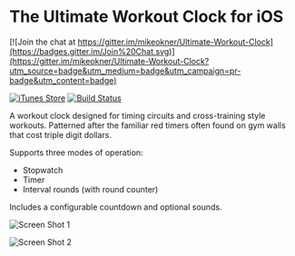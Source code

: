 # The Ultimate Workout Clock for iOS

[![Join the chat at https://gitter.im/mikeokner/Ultimate-Workout-Clock](https://badges.gitter.im/Join%20Chat.svg)](https://gitter.im/mikeokner/Ultimate-Workout-Clock?utm_source=badge&utm_medium=badge&utm_campaign=pr-badge&utm_content=badge)

[![iTunes Store](https://upload.wikimedia.org/wikipedia/commons/3/3c/Download_on_the_App_Store_Badge.svg)](https://itunes.apple.com/us/app/the-ultimate-workout-clock/id467260447)
[![Build Status](https://travis-ci.org/mikeokner/Ultimate-Workout-Clock.svg)](https://travis-ci.org/mikeokner/Ultimate-Workout-Clock)

A workout clock designed for timing circuits and cross-training style workouts. Patterned after the familiar red timers often found on gym walls that cost triple digit dollars.

Supports three modes of operation:

- Stopwatch
- Timer
- Interval rounds (with round counter)

Includes a configurable countdown and optional sounds.

![Screen Shot 1](https://raw.githubusercontent.com/mikeokner/Ultimate-Workout-Clock/master/screenshot1.png)

![Screen Shot 2](https://raw.githubusercontent.com/mikeokner/Ultimate-Workout-Clock/master/screenshot2.png)
